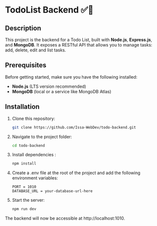 # TodoList Backend ✅🚀

## Description

This project is the backend for a Todo List, built with **Node.js**, **Express.js**, and **MongoDB**. It exposes a RESTful API that allows you to manage tasks: add, delete, edit and list tasks.

## Prerequisites

Before getting started, make sure you have the following installed:

- **Node.js** (LTS version recommended)
- **MongoDB** (local or a service like MongoDB Atlas)

## Installation

1. Clone this repository:
   ```bash
   git clone https://github.com/Issa-WebDev/todo-backend.git

2. Navigate to the project folder:
   ```bash
   cd todo-backend

3. Install dependencies :
   ```bash
   npm install

4. Create a .env file at the root of the project and add the following environment variables:
   ```env
   PORT = 1010
   DATABASE_URL = your-database-url-here

5. Start the server:
   ```bash
   npm run dev

The backend will now be accessible at http://localhost:1010.
